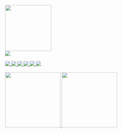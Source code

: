 <!--
### Hi there 👋

Heyho visitor,

thank you for checking my github profile. I am a developer since 2003. I hope you like my contributions to the community.


**naxmefy/naxmefy** is a ✨ _special_ ✨ repository because its `README.md` (this file) appears on your GitHub profile.

Here are some ideas to get you started:

- 🔭 I’m currently working on ...
- 🌱 I’m currently learning ...
- 👯 I’m looking to collaborate on ...
- 🤔 I’m looking for help with ...
- 💬 Ask me about ...
- 📫 How to reach me: ...
- 😄 Pronouns: ...
- ⚡ Fun fact: ...
-->

<div>
  <img src="https://media.giphy.com/media/fuVLJDSata0roTYJZ5/giphy.gif" width="150" height="150" />
</div>

<div>
  <!--<img src="https://badges.pufler.dev/visits/naxmefy/naxmefy?style=flat-square&color=6875f5&logo=github" />-->
  <a href="https://www.codewars.com/users/naxmefy">
    <img src="https://www.codewars.com/users/naxmefy/badges/micro" />
  </a>
</div>
<br />
<div>
  <a href="https://app.codesignal.com/profile/naxmefy">
    <img src="https://img.shields.io/badge/CodeSignal%20Level-49-blue" />
    <img src="https://img.shields.io/badge/CodeSignal%20Arcade%20Intro-60%2F60-blue" />
    <img src="https://img.shields.io/badge/CodeSignal%20Arcade%20The%20Core-49%2F162-blue" />
    <img src="https://img.shields.io/badge/CodeSignal%20Arcade%20Databases-84%2F84-blue" />
    <img src="https://img.shields.io/badge/CodeSignal%20Arcade%20Python-4%2F92-blue" />
    <img src="https://img.shields.io/badge/CodeSignal%20Arcade%20Graphs-0%2F66-blue" />
  </a>
</div>
<br />
<a href="https://github.com/naxmefy">
  <img height="180em" src="https://github-readme-stats-eight-theta.vercel.app/api?username=naxmefy&show_icons=true&theme=gruvbox&include_all_commits=true&count_private=true" />
  <img height="180em" src="https://github-readme-stats-eight-theta.vercel.app/api/top-langs/?username=naxmefy&layout=compact&exclude_lang=java+r&theme=gruvbox" /> 
</a>

